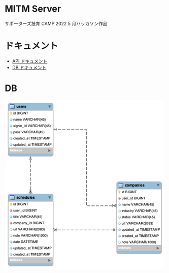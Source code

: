 # MITM Server

サポーターズ技育 CAMP 2022 5 月ハッカソン作品

# ドキュメント

- [API ドキュメント](./doc/api/api.md)
- [DB ドキュメント](./doc/db/db.md)

# DB

![er図](./doc/data/db.png)
